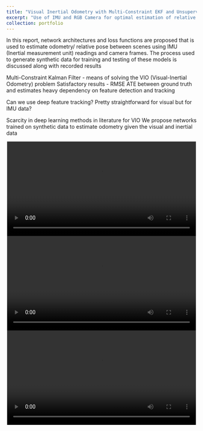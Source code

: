 ```yaml
---
title: "Visual Inertial Odometry with Multi-Constraint EKF and Unsupervised Learning Approaches"
excerpt: "Use of IMU and RGB Camera for optimal estimation of relative postion of AV <br/><img src='/STA.github.io/images/image_6_0.jpg'>"  
collection: portfolio
---
```


In this report, network architectures and loss functions are proposed that is used to estimate odometry/ relative pose between scenes using IMU (Inertial measurement unit) readings and camera frames. The process used to generate synthetic data for training and testing of these models is discussed along with recorded results

Multi-Constraint Kalman Filter - means of solving the VIO (Visual-Inertial Odometry) problem
  Satisfactory results - RMSE ATE between ground truth and estimates
  heavy dependency on feature detection and tracking

Can we use deep feature tracking? Pretty straightforward for visual but for IMU data?

Scarcity in deep learning methods in literature for VIO
We propose networks trained on synthetic data to estimate odometry given the visual and inertial data



<div style="text-align: center;">
  <video controls width="500">
    <source src="/STA.github.io/images/image_6_1.jpg" width="500">
  </video>
</div>

<div style="text-align: center;">
  <video controls width="500">
    <source src="/STA.github.io/images/image_6_2.png" width="500">
  </video>
</div>

<div style="text-align: center;">
  <video controls width="500">
    <source src="/STA.github.io/images/image_6_3.png" width="500">
  </video>
</div>
